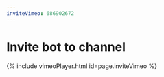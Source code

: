 ```yaml
---
inviteVimeo: 686902672
---
```


# Invite bot to channel
{% include vimeoPlayer.html id=page.inviteVimeo %}
